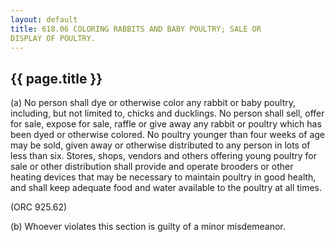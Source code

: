 ```yaml
---
layout: default 
title: 618.06 COLORING RABBITS AND BABY POULTRY; SALE OR
DISPLAY OF POULTRY.
---
```


{{ page.title }}
----------------

​(a) No person shall dye or otherwise color any rabbit or baby poultry,
including, but not limited to, chicks and ducklings. No person shall
sell, offer for sale, expose for sale, raffle or give away any rabbit or
poultry which has been dyed or otherwise colored. No poultry younger
than four weeks of age may be sold, given away or otherwise distributed
to any person in lots of less than six. Stores, shops, vendors and
others offering young poultry for sale or other distribution shall
provide and operate brooders or other heating devices that may be
necessary to maintain poultry in good health, and shall keep adequate
food and water available to the poultry at all times.

(ORC 925.62)

​(b) Whoever violates this section is guilty of a minor misdemeanor.
